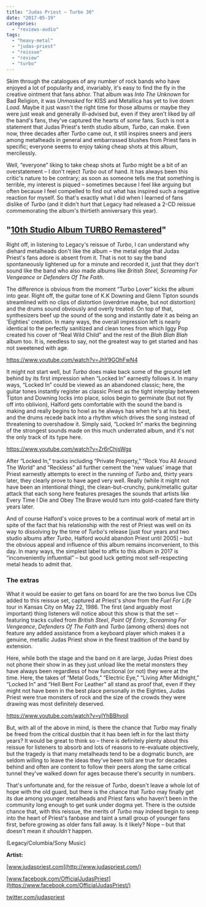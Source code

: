 ```yaml
---
title: "Judas Priest – Turbo 30"
date: "2017-05-19"
categories: 
  - "reviews-audio"
tags: 
  - "heavy-metal"
  - "judas-priest"
  - "reissue"
  - "review"
  - "turbo"
---
```


Skim through the catalogues of any number of rock bands who have enjoyed a lot of popularity and, invariably, it's easy to find the fly in the creative ointment that fans abhor. That album was _Into The Unknown_ for Bad Religion, it was _Unmasked_ for KISS and Metallica has yet to live down _Load_. Maybe it just wasn't the right time for those albums or maybe they were just weak and generally ill-advised but, even if they aren't liked by _all_ the band's fans, they've captured the hearts of _some_ fans. Such is not a statement that Judas Priest's tenth studio album, _Turbo_, can make. Even now, three decades after _Turbo_ came out, it still inspires sneers and jeers among metalheads in general and embarrassed blushes from Priest fans in specific; everyone seems to enjoy taking cheap shots at this album, mercilessly.

Well, “everyone” liking to take cheap shots at _Turbo_ might be a bit of an overstatement – I don't reject _Turbo_ out of hand. It has always been this critic's nature to be contrary; as soon as someone tells me that something is terrible, my interest is piqued – sometimes because I feel like arguing but often because I feel compelled to find out what has inspired such a negative reaction for myself. So that's exactly what I did when I learned of fans dislike of _Turbo_ (and it didn't hurt that Legacy had released a 2-CD reissue commemorating the album's thirtieth anniversary this year).

## "[10th Studio Album TURBO Remastered](http://www.judaspriest.com/news/fullstory.asp?id=131B4902-5C5E-4792-A6D2-741CF083BFB5)"

Right off, in listening to Legacy's reissue of _Turbo_, I can understand why diehard metalheads don't like the album – the metal edge that Judas Priest's fans adore is absent from it. That is not to say the band spontaneously lightened up for a minute and recorded it, just that they don't sound like the band who also made albums like _British Steel, Screaming For Vengeance_ or _Defenders Of The Faith_.

The difference is obvious from the moment “Turbo Lover” kicks the album into gear. Right off, the guitar tone of K.K Downing and Glenn Tipton sounds streamlined with no clips of distortion (overdrive maybe, but not distortion) and the drums sound obviously and overly treated. On top of that, synthesizers beef up the sound of the song and instantly date it as being an 'Eighties' creation. In many ways, the overall impression left is nearly identical to the perfectly sanitized and clean tones from which Iggy Pop created his cover of “Real Wild Child” and the rest of the _Blah Blah Blah_ album too. It is, needless to say, not the greatest way to get started and has not sweetened with age.

https://www.youtube.com/watch?v=JhY9GOhFwN4

It might not start well, but _Turbo_ does make back some of the ground left behind by its first impression when “Locked In” earnestly follows it. In many ways, “Locked In” could be viewed as an abandoned classic; here, the guitar tones instantly register as classic Priest as the tight interplay between Tipton and Downing locks into place, solos begin to germinate (but not fly off into oblivion), Halford gets comfortable with the sound the band is making and really begins to howl as he always has when he's at his best, and the drums recede back into a rhythm which drives the song instead of threatening to overshadow it. Simply said, “Locked In” marks the beginning of the strongest sounds made on this much underrated album, and it's not the only track of its type here.

https://www.youtube.com/watch?v=Zr6rChjsWgs

After “Locked In,” tracks including “Private Property,” “Rock You All Around The World” and “Reckless” all further cement the 'new values' image that Priest earnestly attempts to erect in the running of _Turbo_ and, thirty years later, they clearly prove to have aged very well. Really (while it might not have been an intentional thing), the clean-but-crunchy, punk/metallic guitar attack that each song here features presages the sounds that artists like Every Time I Die and Obey The Brave would turn into gold-coated fare thirty years later.

And of course Halford's voice proves to be a continual work of metal art in spite of the fact that his relationship with the rest of Priest was well on its way to dissolving by the time of _Turbo_'s release \[just four years and two studio albums after _Turbo_, Halford would abandon Priest until 2005\] – but the obvious appeal and influence of this album remains inconvenient, to this day. In many ways, the simplest label to affix to this album in 2017 is “inconveniently influential” – but good luck getting most self-respecting metal heads to admit that.

### The extras

What it would be easier to get fans on board for are the two bonus live CDs added to this reissue set, captured at Priest's show from the _Fuel For Life_ tour in Kansas City on May 22, 1986. The first (and arguably most important) thing listeners will notice about this show is that the set – featuring tracks culled from _British Steel_, _Point Of Entry_, _Screaming For Vengeance_, _Defenders Of The Faith_ and _Turbo_ (among others) does not feature any added assistance from a keyboard player which makes it a genuine, metallic Judas Priest show in the finest tradition of the band by extension.

Here, while both the stage and the band on it are large, Judas Priest does not phone their show in as they just unload like the metal monsters they have always been regardless of how functional (or not) they were at the time. Here, the takes of “Metal Gods,” “Electric Eye,” “Living After Midnight,” “Locked In” and “Hell Bent For Leather” all stand as proof that, even if they might not have been in the best place personally in the Eighties, Judas Priest were true monsters of rock and the size of the crowds they were drawing was most definitely deserved.

https://www.youtube.com/watch?v=ylYhBBhyojI

But, with all of the above in mind, is there the chance that _Turbo_ may finally be freed from the critical dustbin that it has been left in for the last thirty years? It would be great to think so – there is definitely plenty about this reissue for listeners to absorb and lots of reasons to re-evaluate objectively, but the tragedy is that many metalheads tend to be a dogmatic bunch, are seldom willing to leave the ideas they've been told are true for decades behind and often are content to follow their peers along the same critical tunnel they've walked down for ages because there's security in numbers.

That's unfortunate and, for the reissue of _Turbo_, doesn't leave a whole lot of hope with the old guard, but there is the chance that _Turbo_ may finally get its due among younger metalheads and Priest fans who haven't been in the community long enough to get sunk under dogma yet. There is the outside chance that, with this reissue, the merits of _Turbo_ may indeed begin to seep into the heart of Priest's fanbase and taint a small group of younger fans first, before growing as older fans fall away. Is it likely? Nope – but that doesn't mean it _shouldn't_ happen.

(Legacy/Columbia/Sony Music)

**Artist:**

[www.judaspriest.com](http://www.judaspriest.com/)

[www.facebook.com/OfficialJudasPriest](https://www.facebook.com/OfficialJudasPriest/)

[twitter.com/judaspriest](https://twitter.com/judaspriest)
